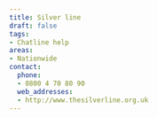 ```yaml
---
title: Silver line
draft: false
tags:
- Chatline help
areas:
- Nationwide
contact:
  phone:
  - 0800 4 70 80 90
  web_addresses:
  - http://www.thesilverline.org.uk
---
```


